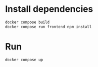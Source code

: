 # Install dependencies

```bash
docker compose build
docker compose run frontend npm install
```
# Run 
```bash
docker compose up
```
